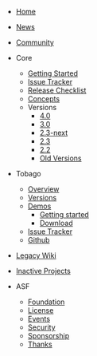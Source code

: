 - [Home](/)
- [News](/news.md)
- [Community](/community.md)

- Core
  - [Getting Started](/coregettingstarted.md)
  - [Issue Tracker](https://issues.apache.org/jira/projects/MYFACES/issues/)
  - [Release Checklist](/coreReleaseChecklist.md)
  - [Concepts](/coreConcepts.md)
  - Versions
    - [4.0](/core40.md)
    - [3.0](/core30.md)    
    - [2.3-next](/core23next.md )     
    - [2.3](/core23.md)
    - [2.2](/core22.md)        
    - [Old Versions](/oldVersions.md)
    
- Tobago
  - [Overview](/tobago.md)
  - [Versions](/tobago-versions.md)
  - [Demos](http://tobago-demo.apache.org/)
    - [Getting started](https://tobago-demo.apache.org/getting-started.html)
    - [Download](/tobago-download.md)
  - [Issue Tracker](https://issues.apache.org/jira/projects/TOBAGO/issues/)
  - [Github](https://github.com/apache/myfaces-tobago/tree/tobago-5.x)
  
- [Legacy Wiki](https://cwiki.apache.org/confluence/display/MYFACES2/Home)
- [Inactive Projects](/inactiveProjects.md)
  
- ASF
  - [Foundation](https://www.apache.org/)
  - [License](https://www.apache.org/licenses/)
  - [Events](https://www.apache.org/events/)
  - [Security](https://www.apache.org/security/)
  - [Sponsorship](https://www.apache.org/foundation/sponsorship.html)
  - [Thanks](https://www.apache.org/foundation/thanks.html)

